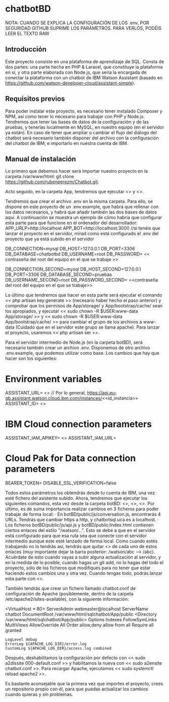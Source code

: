 # chatbotBD

NOTA: CUANDO SE EXPLICA LA CONFIGURACIÓN DE LOS .env, POR SEGURIDAD GITHUB SUPRIME LOS PARÁMETROS. PARA VERLOS, PODÉIS LEER EL TEXTO RAW
## Introducción
Este proyecto consiste en una plataforma de aprendizaje de SQL. Consta de dos partes: una parte hecha en PHP & Laravel, que constituye la plataforma en sí, y otra parte
elaborada con Node.js, que sería la encargada de conectar la plataforma con un chatbot de IBM Watson Assistant (basado en https://github.com/watson-developer-cloud/assistant-simple).

## Requisitos previos
Para poder instalar este proyecto, es necesario tener instalado Composer y NPM, así como tener lo necesario para trabajar con PHP y Node.js. Tendremos que tener las bases de
datos de la configuración y de las pruebas, y tenerlas localmente en MySQL, en nuestro equipo (en el servidor ya están). En caso de tener que ampliar o cambiar el flujo del
diálogo del chatbot será necesario también disponer del archivo con la configuración del chatbot de IBM, e importarlo en nuestra cuenta de IBM.

## Manual de instalación
Lo primero que debemos hacer será importar nuestro proyecto en la carpeta /var/www/html: git clone https://github.com/rubenperezm/Chatbot.git.

Acto seguido, en la carpeta App, tendremos que ejecutar <<composer install>> y <<composer update>>.
  
Tendremos que crear el archivo .env en la misma carpeta. Para ello, se dispone en este proyecto de un .env.example, que habrá que rellenar con los datos necesarios, y habrá que
añadir también las dos bases de datos aquí. A continuación se muestra un ejemplo de cómo habría que configurar esta parte para que funcione en el ordenador del desarrollador:
  APP_URLP=http://localhost
  APP_BOT=http://localhost:3000 //si tenéis que lanzar el proyecto en el servidor, mirad como está configurado el .env del proyecto que ya está subido en el servidor

  DB_CONNECTION=mysql
  DB_HOST=127.0.0.1
  DB_PORT=3306
  DB_DATABASE=chatbotbd
  DB_USERNAME=root
  DB_PASSWORD= << contraseña del root del equipo en el que se trabaje >>

  DB_CONNECTION_SECOND=mysql
  DB_HOST_SECOND=127.0.0.1
  DB_PORT=3306
  DB_DATABASE_SECOND=pruebas
  DB_USERNAME_SECOND=root
  DB_PASSWORD_SECOND= <<contraseña del root del equipo en el que se trabaje>>


Lo último que tendremos que hacer en esta parte será ejecutar el comando << php artisan key:generate >> (necesario haber hecho el paso anterior) y comprobar que los permisos de
App/storage/ y App/bootstrap/cache/ sean los apropiados, y ejecutar << sudo chown -R $USER:www-data App/storage/ >> y << sudo chown -R $USER:www-data App/bootstrap/cache/ >> 
para cambiar el grupo de los archivos a www-data (Cuidado que en el servidor este grupo se llama apache). Para lanzar el proyecto, usaremos << php artisan ser >>.

Para el servidor intermedio de Node.js (en la carpeta botBD), será necesario también crear un archivo .env. Disponemos de otro archivo .env.example, que podemos utilizar como
base. Los cambios que hay que hacer son los siguientes:
  # Environment variables
ASSISTANT_URL= <<url del asistente>> // Por lo general, https://api.eu-gb.assistant.watson.cloud.ibm.com/instances/<<id_instancia>>
ASSISTANT_ID= <<id del asistente>>

# IBM Cloud connection parameters
ASSISTANT_IAM_APIKEY= <<apikey>>
ASSISTANT_IAM_URL=

# Cloud Pak for Data connection parameters
BEARER_TOKEN=
DISABLE_SSL_VERIFICATION=false

Todos estos parámetros los obtendrás desde tu cuenta de IBM, una vez esté fichero del asistente subido.
Ahora, tendremos que ejecutar los siguientes comandos, esta vez desde la carpeta botBD: <<npm install>>, <<npm update>>, <<npm audit fix>>.
Por último, es de suma importancia realizar cambios en 3 ficheros para poder trabajar de forma local:
  · En botBD/public/js/conversation.js, encontrarás 4 URLs. Tendrás que cambiar https a http, y chatbotsql.uca.es a localhost.
  · Los ficheros botBD/public/js/api.js y botBD/public/index.html contienen ciertos enlaces del estilo "/watson/...". Esto se debe a que en el servidor está configurado para que
  esa ruta sea que conecte con el servidor intermedio aunque este esté lanzado de forma local. Como cuando estés trabajando no lo tendrás así, tendrás que quitar <</watson>> de
  cada uno de estos enlaces (muy importante dejar la barra posterior: /watson/abc --> /abc). Acuérdate de esto cuando vayas a subir alguna actualización al servidor, y en la
  medida de lo posible, cuando hagas un git add, no lo hagas del todo el proyecto, sólo de los ficheros que modifiques para no tener que estar haciendo estos cambios una y otra
  vez.
Cuando tengas todo, podrás lanzar esta parte con <<npm start>>.
  
También tendrás que crear un fichero llamado chatbot.conf de configuración de Apache (posiblemente, dentro de la carpeta /etc/apache2/sites-available), con la siguiente información:

<VirtualHost *:80>
	ServerAdmin webmaster@localhost
	ServerName chatbot
	DocumentRoot /var/www/html/sqlchatbot/App/public
	<Directory /var/www/html/sqlchatbot/App/public>
    	Options Indexes FollowSymLinks MultiViews
    	AllowOverride All
    	Order allow,deny
    	allow from all
    	Require all granted
	</Directory>

	LogLevel debug
	ErrorLog ${APACHE_LOG_DIR}/error.log
	CustomLog ${APACHE_LOG_DIR}/access.log combined
</VirtualHost>

Después, deshabilitamos la configuración por defecto con << sudo a2dissite 000-default.conf >> y habilitamos la nueva con << sudo a2ensite chatbot.conf >>.
Para recargar Apache, ejecutamos << sudo systemctl reload apache2 >>.

Es bastante aconsejable que la primera vez que importes el proyecto, crees un repositorio propio con él, para que puedas actualizar los cambios cuando quieras y sin problemas.
